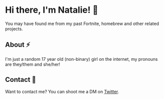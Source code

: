 # Hi there, I'm Natalie! 👋
You may have found me from my past Fortnite, homebrew and other related projects.

## About ⚡
I'm just a random 17 year old (non-binary) girl on the internet, my pronouns are they/them and she/her!

## Contact 💬
Want to contact me? You can shoot me a DM on [Twitter](https://twitter.com/nyameows).
